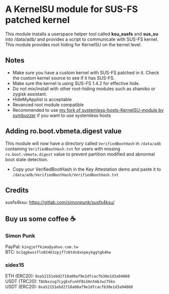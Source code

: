 # A KernelSU module for SUS-FS patched kernel #

This module installs a userspace helper tool called **ksu_susfs** and **sus_su** into /data/adb/ and provides a script to communicate with SUS-FS kernel.
This module provides root hiding for KernelSU on the kernel level.

## Notes
- Make sure you have a custom kernel with SUS-FS patched in it. Check the custom kernel source to see if it has SUS-FS.
- Make sure the kernel is using SUS-FS 1.4.2 for effective hide.
- Do not mix/install with other root-hiding modules such as shamiko or zygisk assistant.
- HideMyApplist is acceptable
- Revanced root module compatible
- Recommended to use [my fork of systemless-hosts-KernelSU-module by symbuzzer](https://github.com/sidex15/systemless-hosts-KernelSU-module) if you want to use systemless hosts

## Adding ro.boot.vbmeta.digest value
This module will now have a directory called `VerifiedBootHash` in `/data/adb` containing `VerifiedBootHash.txt` for users with missing `ro.boot.vbmeta.digest` value to prevent partition modified and abnormal boot state detection. 
- Copy your VerifiedBootHash in the Key Attestation demo and paste it to `/data/adb/VerifiedBootHash/VerifiedBootHash.txt`

## Credits
susfs4ksu: https://gitlab.com/simonpunk/susfs4ksu/

## Buy us some coffee ☕
### Simon Punk
PayPal: `kingjeffkimo@yahoo.com.tw`
<br>BTC: `bc1qgkwvsfln02463zpjf7z6tds8xnpeykggtgk4kw`
### sidex15
ETH (ERC20): `0xa52151ebd2718a00af9e1dfcacfb30e1d3a94860`
<br>USDT (TRC20): `TAUbxzug7cygExFunhFBiG6ntmbJwz7Skn`
<br>USDT (ERC20): 
`0xa52151ebd2718a00af9e1dfcacfb30e1d3a94860`
